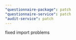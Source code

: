 ```yaml
---
"questionnaire-package": patch
"questionnaire-service": patch
"audit-service": patch
---
```


fixed import problems

